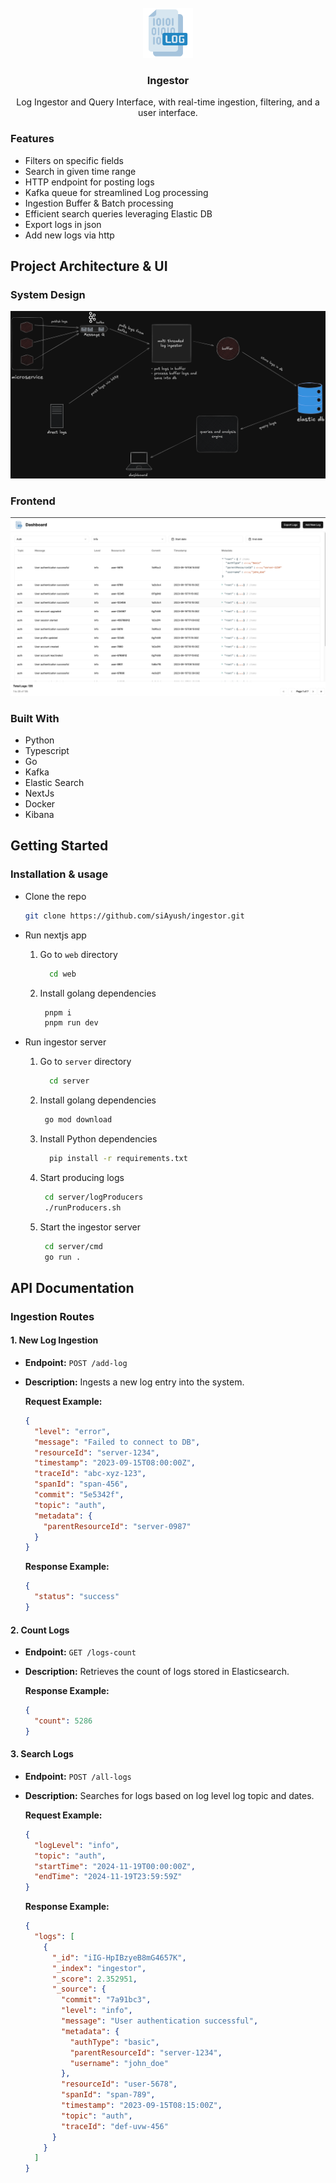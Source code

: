 <br />
<div align="center">
  <img src="./assets/logIcon.png" alt="Logo" width="80" height="80">

  <h3 align="center">Ingestor</h3>

  <p align="center">
  Log Ingestor and Query Interface, with real-time ingestion,  filtering, and a user interface.
    <br />
  </p>
</div>

### Features

- Filters on specific fields
- Search in given time range
- HTTP endpoint for posting logs
- Kafka queue for streamlined Log processing
- Ingestion Buffer & Batch processing
- Efficient search queries leveraging Elastic DB
- Export logs in json
- Add new logs via http

## Project Architecture & UI

### System Design
<img src="./assets/design.png" alt="Logo" >

### Frontend
<img src="./assets/frontend.png" alt="Logo" >

### Built With

- Python
- Typescript
- Go
- Kafka
- Elastic Search
- NextJs
- Docker
- Kibana

<!-- GETTING STARTED -->

## Getting Started

### Installation & usage

- Clone the repo

  ```sh
  git clone https://github.com/siAyush/ingestor.git
  ```

- Run nextjs app

  1. Go to `web` directory

     ```sh
       cd web
     ```

  2. Install golang dependencies
     ```sh
      pnpm i
      pnpm run dev
     ```

- Run ingestor server

  1. Go to `server` directory

     ```sh
       cd server
     ```

  2. Install golang dependencies
     ```sh
      go mod download
     ```
  3. Install Python dependencies
     ```sh
       pip install -r requirements.txt
     ```
  4. Start producing logs
     ```sh
      cd server/logProducers
      ./runProducers.sh
     ```
  5. Start the ingestor server
     ```sh
      cd server/cmd
      go run .
     ```

## API Documentation

### Ingestion Routes

#### 1. New Log Ingestion

- **Endpoint:** `POST /add-log`
- **Description:** Ingests a new log entry into the system.

  **Request Example:**

  ```json
  {
    "level": "error",
    "message": "Failed to connect to DB",
    "resourceId": "server-1234",
    "timestamp": "2023-09-15T08:00:00Z",
    "traceId": "abc-xyz-123",
    "spanId": "span-456",
    "commit": "5e5342f",
    "topic": "auth",
    "metadata": {
      "parentResourceId": "server-0987"
    }
  }
  ```

  **Response Example:**

  ```json
  {
    "status": "success"
  }
  ```

#### 2. Count Logs

- **Endpoint:** `GET /logs-count`
- **Description:** Retrieves the count of logs stored in Elasticsearch.

  **Response Example:**

  ```json
  {
    "count": 5286
  }
  ```

#### 3. Search Logs

- **Endpoint:** `POST /all-logs`
- **Description:** Searches for logs based on log level log topic and dates.

  **Request Example:**

  ```json
  {
    "logLevel": "info",
    "topic": "auth",
    "startTime": "2024-11-19T00:00:00Z",
    "endTime": "2024-11-19T23:59:59Z"
  }
  ```

  **Response Example:**

  ```json
  {
    "logs": [
      {
        "_id": "iIG-HpIBzyeB8mG4657K",
        "_index": "ingestor",
        "_score": 2.352951,
        "_source": {
          "commit": "7a91bc3",
          "level": "info",
          "message": "User authentication successful",
          "metadata": {
            "authType": "basic",
            "parentResourceId": "server-1234",
            "username": "john_doe"
          },
          "resourceId": "user-5678",
          "spanId": "span-789",
          "timestamp": "2023-09-15T08:15:00Z",
          "topic": "auth",
          "traceId": "def-uvw-456"
        }
      }
    ]
  }
  ```

